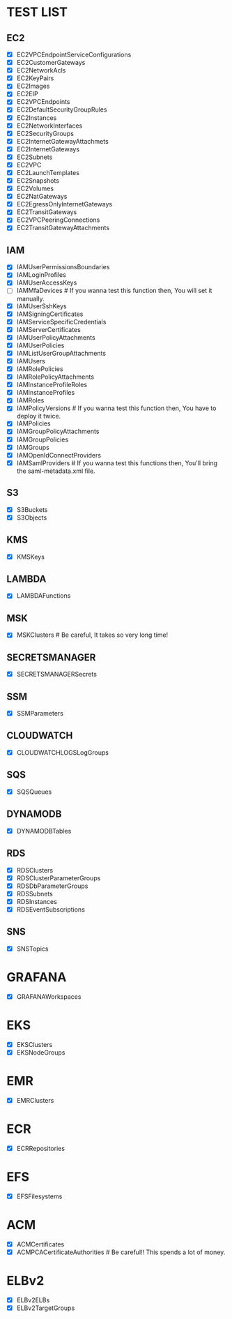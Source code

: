 # TEST LIST

## EC2
- [x] EC2VPCEndpointServiceConfigurations
- [x] EC2CustomerGateways
- [x] EC2NetworkAcls
- [x] EC2KeyPairs
- [x] EC2Images
- [x] EC2EIP
- [x] EC2VPCEndpoints
- [x] EC2DefaultSecurityGroupRules
- [x] EC2Instances
- [x] EC2NetworkInterfaces
- [x] EC2SecurityGroups
- [x] EC2InternetGatewayAttachmets
- [x] EC2InternetGateways
- [x] EC2Subnets
- [x] EC2VPC
- [x] EC2LaunchTemplates
- [x] EC2Snapshots
- [x] EC2Volumes
- [x] EC2NatGateways
- [x] EC2EgressOnlyInternetGateways
- [x] EC2TransitGateways
- [x] EC2VPCPeeringConnections
- [x] EC2TransitGatewayAttachments

## IAM
- [x] IAMUserPermissionsBoundaries
- [x] IAMLoginProfiles
- [x] IAMUserAccessKeys
- [ ] IAMMfaDevices # If you wanna test this function then, You will set it manually.
- [x] IAMUserSshKeys
- [x] IAMSigningCertificates
- [x] IAMServiceSpecificCredentials
- [x] IAMServerCertificates
- [x] IAMUserPolicyAttachments
- [x] IAMUserPolicies
- [x] IAMListUserGroupAttachments
- [x] IAMUsers
- [x] IAMRolePolicies
- [x] IAMRolePolicyAttachments
- [x] IAMInstanceProfileRoles
- [x] IAMInstanceProfiles
- [x] IAMRoles
- [x] IAMPolicyVersions # If you wanna test this function then, You have to deploy it twice.
- [x] IAMPolicies
- [x] IAMGroupPolicyAttachments
- [x] IAMGroupPolicies
- [x] IAMGroups
- [x] IAMOpenIdConnectProviders
- [x] IAMSamlProviders # If you wanna test this functions then, You'll bring the saml-metadata.xml file.

## S3
- [x] S3Buckets
- [x] S3Objects

## KMS
- [x] KMSKeys

## LAMBDA
- [x] LAMBDAFunctions

## MSK
- [x] MSKClusters # Be careful, It takes so very long time!

## SECRETSMANAGER
- [x] SECRETSMANAGERSecrets

## SSM
- [x] SSMParameters

## CLOUDWATCH
- [x] CLOUDWATCHLOGSLogGroups

## SQS
- [x] SQSQueues

## DYNAMODB
- [x] DYNAMODBTables

## RDS
- [x] RDSClusters
- [x] RDSClusterParameterGroups
- [x] RDSDbParameterGroups
- [x] RDSSubnets
- [x] RDSInstances
- [x] RDSEventSubscriptions

## SNS
- [x] SNSTopics

# GRAFANA
- [x] GRAFANAWorkspaces

# EKS
- [x] EKSClusters
- [x] EKSNodeGroups

# EMR
- [x] EMRClusters

# ECR
- [x] ECRRepositories

# EFS
- [x] EFSFilesystems

# ACM
- [x] ACMCertificates
- [x] ACMPCACertificateAuthorities # Be careful!! This spends a lot of money.

# ELBv2
- [x] ELBv2ELBs
- [x] ELBv2TargetGroups